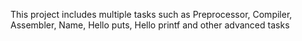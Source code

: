 This project includes multiple tasks such as Preprocessor, Compiler, Assembler, Name, Hello puts, Hello printf and other advanced tasks
